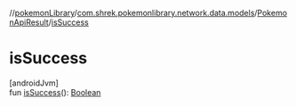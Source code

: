 //[pokemonLibrary](../../../index.md)/[com.shrek.pokemonlibrary.network.data.models](../index.md)/[PokemonApiResult](index.md)/[isSuccess](is-success.md)

# isSuccess

[androidJvm]\
fun [isSuccess](is-success.md)(): [Boolean](https://kotlinlang.org/api/latest/jvm/stdlib/kotlin/-boolean/index.html)
